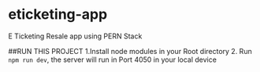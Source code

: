 # eticketing-app
E Ticketing Resale app using PERN Stack 
 
 ##RUN THIS PROJECT 
 1.Install node modules in your Root directory
 2. Run `npm run dev`, the server will run in Port 4050 in your local device
 
 
